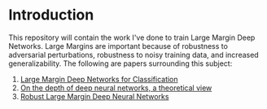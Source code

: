 # Introduction
This repository will contain the work I've done to train Large Margin Deep Networks. Large Margins are important because of robustness to adversarial perturbations, robustness to noisy training data, and increased generalizability. The following are papers surrounding this subject:

1. [Large Margin Deep Networks for Classification](https://arxiv.org/pdf/1803.05598.pdf)
2. [On the depth of deep neural networks, a theoretical view](https://arxiv.org/pdf/1506.05232.pdf)
3. [Robust Large Margin Deep Neural Networks](https://arxiv.org/pdf/1605.08254.pdf)